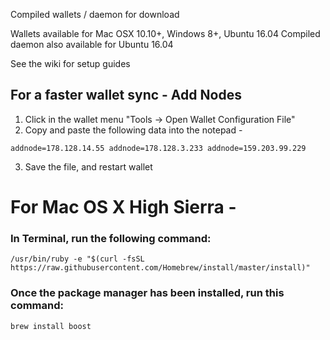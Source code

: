 Compiled wallets / daemon for download

Wallets available for Mac OSX 10.10+, Windows 8+, Ubuntu 16.04
Compiled daemon also available for Ubuntu 16.04

See the wiki for setup guides

## For a faster wallet sync - Add Nodes

1.  Click in the wallet menu "Tools -> Open Wallet Configuration File"
2.  Copy and paste the following data into the notepad -

`addnode=178.128.14.55
addnode=178.128.3.233
addnode=159.203.99.229`

3.  Save the file, and restart wallet

# For Mac OS X High Sierra -

### In Terminal, run the following command:

`/usr/bin/ruby -e "$(curl -fsSL https://raw.githubusercontent.com/Homebrew/install/master/install)"`

### Once the package manager has been installed, run this command: 

`brew install boost`
